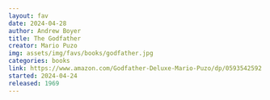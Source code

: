 ```yaml
---
layout: fav
date: 2024-04-28
author: Andrew Boyer
title: The Godfather
creator: Mario Puzo
img: assets/img/favs/books/godfather.jpg
categories: books
link: https://www.amazon.com/Godfather-Deluxe-Mario-Puzo/dp/0593542592
started: 2024-04-24
released: 1969
---
```

